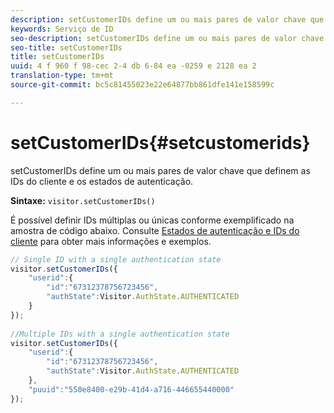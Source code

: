 ```yaml
---
description: setCustomerIDs define um ou mais pares de valor chave que definem as IDs do cliente e os estados de autenticação.
keywords: Serviço de ID
seo-description: setCustomerIDs define um ou mais pares de valor chave que definem as IDs do cliente e os estados de autenticação.
seo-title: setCustomerIDs
title: setCustomerIDs
uuid: 4 f 960 f 98-cec 2-4 db 6-84 ea -0259 e 2128 ea 2
translation-type: tm+mt
source-git-commit: bc5c81455023e22e64877bb861dfe141e158599c

---
```



# setCustomerIDs{#setcustomerids}

setCustomerIDs define um ou mais pares de valor chave que definem as IDs do cliente e os estados de autenticação.

**Sintaxe:** `visitor.setCustomerIDs()`

É possível definir IDs múltiplas ou únicas conforme exemplificado na amostra de código abaixo. Consulte [Estados de autenticação e IDs do cliente](../../reference/authenticated-state.md) para obter mais informações e exemplos.

```js
// Single ID with a single authentication state 
visitor.setCustomerIDs({ 
    "userid":{ 
        "id":"67312378756723456", 
        "authState":Visitor.AuthState.AUTHENTICATED 
    } 
}); 
 
//Multiple IDs with a single authentication state 
visitor.setCustomerIDs({ 
    "userid":{ 
        "id":"67312378756723456", 
        "authState":Visitor.AuthState.AUTHENTICATED 
    }, 
    "puuid":"550e8400-e29b-41d4-a716-446655440000" 
});
```

